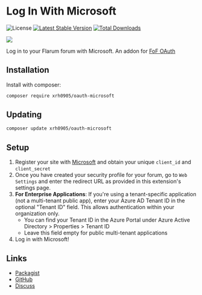 # Log In With Microsoft

![License](https://img.shields.io/badge/license-MIT-blue.svg) [![Latest Stable Version](https://img.shields.io/packagist/v/xrh0905/oauth-microsoft.svg)](https://packagist.org/packages/xrh0905/oauth-microsoft) [![Total Downloads](https://img.shields.io/packagist/dt/xrh0905/oauth-microsoft.svg)](https://packagist.org/packages/xrh0905/oauth-microsoft)

![](https://extiverse.com/extension/xrh0905/oauth-microsoft/open-graph-image)

Log in to your Flarum forum with Microsoft. An addon for [FoF OAuth](https://github.com/friendsofflarum/oauth)

## Installation

Install with composer:

```sh
composer require xrh0905/oauth-microsoft
```

## Updating

```sh
composer update xrh0905/oauth-microsoft
```

## Setup
1) Register your site with [Microsoft](https://learn.microsoft.com/azure/active-directory/develop/v2-oauth2-auth-code-flow) and obtain your unique `client_id` and `client_secret`
2) Once you have created your security profile for your forum, go to `Web Settings` and enter the redirect URL as provided in this extension's settings page.
3) **For Enterprise Applications**: If you're using a tenant-specific application (not a multi-tenant public app), enter your Azure AD Tenant ID in the optional "Tenant ID" field. This allows authentication within your organization only.
   - You can find your Tenant ID in the Azure Portal under Azure Active Directory > Properties > Tenant ID
   - Leave this field empty for public multi-tenant applications
4) Log in with Microsoft!

## Links

- [Packagist](https://packagist.org/packages/xrh0905/oauth-microsoft)
- [GitHub](https://github.com/xrh0905/flarum-ext-oauth-microsoft)
- [Discuss](https://github.com/xrh0905/flarum-ext-oauth-microsoft/issues)
